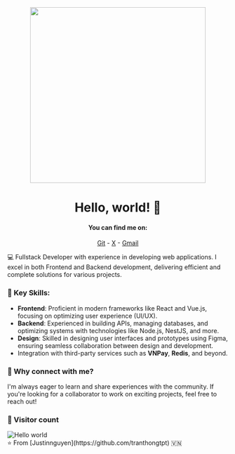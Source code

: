 
<div align="center">
<img src="https://i.imgur.com/8MupZHY.gif" width="400px" />
<br>

# Hello, world! 👋

#### You can find me on:
[Git](https://github.com/tranthongtpt) - [X](https://x.com/ThongTNT) - [Gmail](mailto:tranthongtpt@gmail.com)
<br>
</div>
💻 Fullstack Developer with experience in developing web applications. I excel in both Frontend and Backend development, delivering efficient and complete solutions for various projects.

### 🔧 Key Skills:

-   **Frontend**: Proficient in modern frameworks like React and Vue.js, focusing on optimizing user experience (UI/UX).
-   **Backend**: Experienced in building APIs, managing databases, and optimizing systems with technologies like Node.js, NestJS, and more.
-   **Design**: Skilled in designing user interfaces and prototypes using Figma, ensuring seamless collaboration between design and development.
-   Integration with third-party services such as **VNPay**, **Redis**, and beyond.

### 🚀 Why connect with me?

I'm always eager to learn and share experiences with the community. If you're looking for a collaborator to work on exciting projects, feel free to reach out!

### 👀 Visitor count

<img src="https://profile-counter.glitch.me/hayat-tamboli/count.svg" alt="Hello world" />
<br>
⭐️ From [Justinnguyen](https://github.com/tranthongtpt) 🇻🇳
